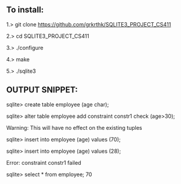 To install:
-----------

1.> git clone https://github.com/grkrthk/SQLITE3_PROJECT_CS411

2.> cd SQLITE3_PROJECT_CS411

3.> ./configure

4.> make

5.> ./sqlite3


OUTPUT SNIPPET:
--------------

sqlite> create table employee (age char);

sqlite> alter table employee add constraint constr1 check (age>30);

Warning: This will have no effect on the existing tuples

sqlite> insert into employee (age) values (70);

sqlite> insert into employee (age) values (28);

Error: constraint constr1 failed

sqlite> select * from employee;
70

